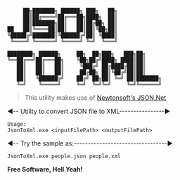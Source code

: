 
         ██╗███████╗ ██████╗ ███╗   ██╗  
         ██║██╔════╝██╔═══██╗████╗  ██║  
         ██║███████╗██║   ██║██╔██╗ ██║  
    ██   ██║╚════██║██║   ██║██║╚██╗██║  
    ╚█████╔╝███████║╚██████╔╝██║ ╚████║  
     ╚════╝ ╚══════╝ ╚═════╝ ╚═╝  ╚═══╝  

    ████████╗ ██████╗     ██╗  ██╗███╗   ███╗██╗     
    ╚══██╔══╝██╔═══██╗    ╚██╗██╔╝████╗ ████║██║     
       ██║   ██║   ██║     ╚███╔╝ ██╔████╔██║██║     
       ██║   ██║   ██║     ██╔██╗ ██║╚██╔╝██║██║     
       ██║   ╚██████╔╝    ██╔╝ ██╗██║ ╚═╝ ██║███████╗
       ╚═╝    ╚═════╝     ╚═╝  ╚═╝╚═╝     ╚═╝╚══════╝

> This utility makes use of [Newtonsoft's JSON.Net](https://www.newtonsoft.com/json)

◄-- Utility to convert JSON file to XML----------------►

    Usage:
    JsonToXml.exe <inputFilePath> <outputFilePath>

◄-- Try the sample as:---------------------------------►

    JsonToXml.exe people.json people.xml

**Free Software, Hell Yeah!**
